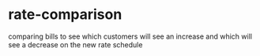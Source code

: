 # rate-comparison
comparing bills to see which customers will see an increase and which will see a decrease on the new rate schedule

